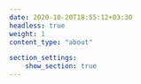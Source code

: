 ```yaml
---
date: 2020-10-20T18:55:12+03:30
headless: true
weight: 1
content_type: "about"

section_settings:
    show_section: true
---
```


